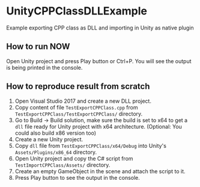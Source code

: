 # UnityCPPClassDLLExample

Example exporting CPP class as DLL and importing in Unity as native plugin

## How to run NOW

Open Unity project and press Play button or Ctrl+P. You will see the output is being printed in the console.

## How to reproduce result from scratch

1. Open Visual Studio 2017 and create a new DLL project.
2. Copy content of file `TestExportCPPClass.cpp` from `TestExportCPPClass/TestExportCPPClass/` directory.
3. Go to Build -> Build solution, make sure the build is set to x64 to get a
    `dll` file ready for Unity project with x64 architecture.
    (Optional: You could also build x86 version too)
4. Create a new Unity project.
5. Copy `dll` file from `TestExportCPPClass/x64/Debug` into Unity's `Assets/Plugins/x86_64` directory.
6. Open Unity project and copy the C# script from `TestImportCPPClass/Assets/` directory.
7. Create an empty GameObject in the scene and attach the script to it.
8. Press Play button to see the output in the console.